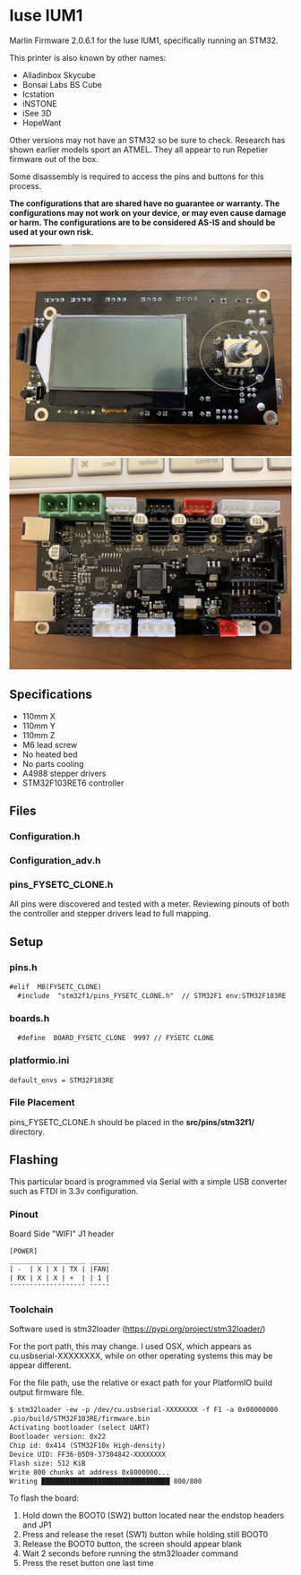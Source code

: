 # Iuse IUM1
Marlin Firmware 2.0.6.1 for the Iuse IUM1, specifically running an STM32.

This printer is also known by other names:

- Alladinbox Skycube
- Bonsai Labs BS Cube
- Icstation
- iNSTONE
- iSee 3D
- HopeWant

Other versions may not have an STM32 so be sure to check. Research has shown earlier models sport an ATMEL. They all appear to run Repetier firmware out of the box.

Some disassembly is required to access the pins and buttons for this process.

**The configurations that are shared have no guarantee or warranty. The configurations may not work on your device, or may even cause damage or harm. The configurations are to be considered AS-IS and should be used at your own risk.**

![Top](Iuse1.JPG)
![Bottom](Iuse2.JPG)

## Specifications

- 110mm X
- 110mm Y
- 110mm Z
- M6 lead screw
- No heated bed
- No parts cooling
- A4988 stepper drivers
- STM32F103RET6 controller

## Files

### Configuration.h

### Configuration_adv.h

### pins_FYSETC_CLONE.h

All pins were discovered and tested with a meter. Reviewing pinouts of both the controller and stepper drivers lead to full mapping.

## Setup

### pins.h

```
#elif  MB(FYSETC_CLONE)
  #include  "stm32f1/pins_FYSETC_CLONE.h"  // STM32F1 env:STM32F103RE
```

### boards.h

```
  #define  BOARD_FYSETC_CLONE  9997 // FYSETC CLONE
```

### platformio.ini

```
default_envs = STM32F103RE
```

### File Placement

pins_FYSETC_CLONE.h should be placed in the **src/pins/stm32f1/** directory.

## Flashing

This particular board is programmed via Serial with a simple USB converter such as FTDI in 3.3v configuration.

### Pinout

Board Side "WIFI" J1 header

```
[POWER]
___________________ _____
| -  | X | X | TX | |FAN|
| RX | X | X | +  | | 1 | 
¯¯¯¯¯¯¯¯¯¯¯¯¯¯¯¯¯¯¯ ¯¯¯¯¯
```

### Toolchain

Software used is stm32loader (https://pypi.org/project/stm32loader/)

For the port path, this may change. I used OSX, which appears as cu.usbserial-XXXXXXXX, while on other operating systems this may be appear different.

For the file path, use the relative or exact path for your PlatformIO build output firmware file.

```
$ stm32loader -ew -p /dev/cu.usbserial-XXXXXXXX -f F1 -a 0x08000000 .pio/build/STM32F103RE/firmware.bin
Activating bootloader (select UART)
Bootloader version: 0x22
Chip id: 0x414 (STM32F10x High-density)
Device UID: FF36-05D9-37304842-XXXXXXXX
Flash size: 512 KiB
Write 800 chunks at address 0x8000000...
Writing ████████████████████████████████ 800/800
```

To flash the board:
1. Hold down the BOOT0 (SW2) button located near the endstop headers and JP1
2. Press and release the reset (SW1) button while holding still BOOT0
3. Release the BOOT0 button, the screen should appear blank
4. Wait 2 seconds before running the stm32loader command
5. Press the reset button one last time
